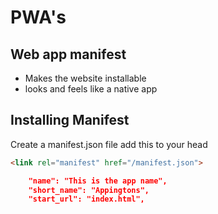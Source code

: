 # PWA's 

## Web app manifest 

* Makes the website installable 
* looks and feels like a native app

## Installing Manifest

Create a manifest.json file 
add this to your head

```html
<link rel="manifest" href="/manifest.json">
```

```json
    "name": "This is the app name",
    "short_name": "Appingtons",
    "start_url": "index.html",
```